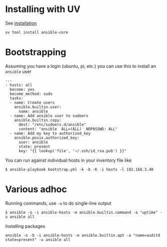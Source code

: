 # Installing with UV

See [installation](https://docs.ansible.com/ansible/latest/installation_guide/intro_installation.html#pipx-install)

```
uv tool install ansible-core
```

# Bootstrapping

Assuming you have a login (ubuntu, pi, etc.) you can use this to install an `ansible` user 

```
---
- hosts: all
  become: yes
  become_method: sudo
  tasks:
  - name: Create users
    ansible.builtin.user:
      name: ansible
  - name: Add ansible user to sudoers
    ansible.builtin.copy:
      dest: "/etc/sudoers.d/ansible"
      content: "ansible  ALL=(ALL)  NOPASSWD: ALL"
  - name: Add my key to authorized_key
    ansible.posix.authorized_key:
      user: ansible
      state: present
      key: "{{ lookup('file', '~/.ssh/id_rsa.pub') }}"
```

You can run against individual hosts in your inventory file like

```
$ ansible-playbook bootstrap.yml -k -b -K -i hosts -l 192.168.3.40
```

# Various adhoc

Running commands, use `-o` to do single-line output
```
$ ansible -o -i ansible-hosts -m ansible.builtin.command -a "uptime" -u ansible all
```
Installing packages

```
ansible -o -b -i ansible-hosts -m ansible.builtin.apt -a "name=auditd state=present" -u ansible all
```

